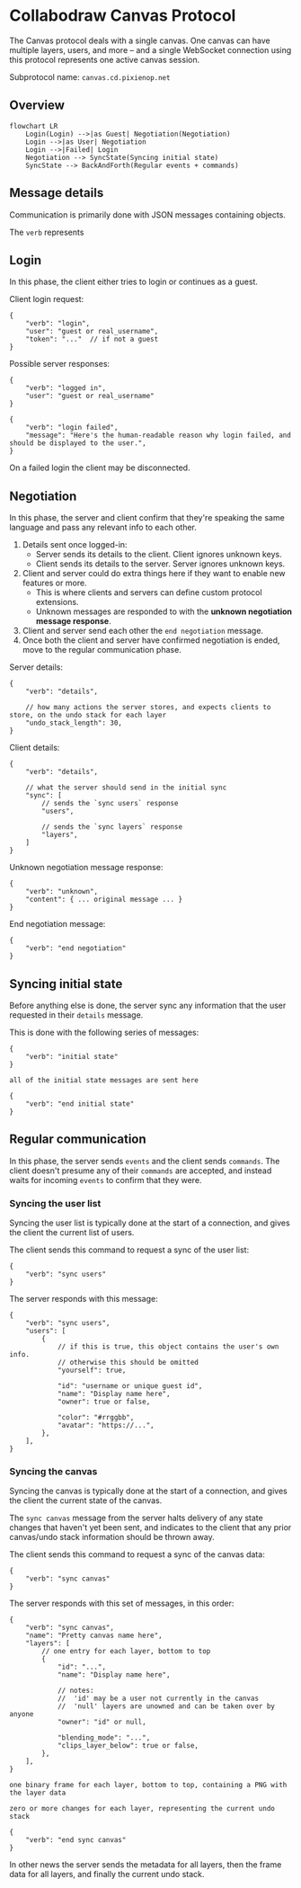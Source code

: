 # Collabodraw Canvas Protocol

The Canvas protocol deals with a single canvas. One canvas can have multiple layers, users, and more – and a single WebSocket connection using this protocol represents one active canvas session.

Subprotocol name: `canvas.cd.pixienop.net`

## Overview

```mermaid
flowchart LR
    Login(Login) -->|as Guest| Negotiation(Negotiation)
    Login -->|as User| Negotiation
    Login -->|Failed| Login
    Negotiation --> SyncState(Syncing initial state)
    SyncState --> BackAndForth(Regular events + commands)
```

## Message details

Communication is primarily done with JSON messages containing objects.

The `verb` represents 

## Login

In this phase, the client either tries to login or continues as a guest.

Client login request:
```jsonc
{
    "verb": "login",
    "user": "guest or real_username",
    "token": "..."  // if not a guest
}
```

Possible server responses:
```jsonc
{
    "verb": "logged in",
    "user": "guest or real_username"
}
```
```jsonc
{
    "verb": "login failed",
    "message": "Here's the human-readable reason why login failed, and should be displayed to the user.",
}
```

On a failed login the client may be disconnected.

## Negotiation

In this phase, the server and client confirm that they're speaking the same language and pass any relevant info to each other.

1. Details sent once logged-in:
    - Server sends its details to the client. Client ignores unknown keys.
    - Client sends its details to the server. Server ignores unknown keys.
2. Client and server could do extra things here if they want to enable new features or more.
    - This is where clients and servers can define custom protocol extensions.
    - Unknown messages are responded to with the **unknown negotiation message response**.
3. Client and server send each other the `end negotiation` message.
4. Once both the client and server have confirmed negotiation is ended, move to the regular communication phase.

Server details:
```jsonc
{
    "verb": "details",

    // how many actions the server stores, and expects clients to store, on the undo stack for each layer
    "undo_stack_length": 30,
}
```

Client details:
```jsonc
{
    "verb": "details",

    // what the server should send in the initial sync
    "sync": [
        // sends the `sync users` response
        "users",

        // sends the `sync layers` response
        "layers",
    ]
}
```

Unknown negotiation message response:
```jsonc
{
    "verb": "unknown",
    "content": { ... original message ... }
}
```

End negotiation message:
```jsonc
{
    "verb": "end negotiation"
}
```

## Syncing initial state

Before anything else is done, the server sync any information that the user requested in their `details` message.

This is done with the following series of messages:
```jsonc
{
    "verb": "initial state"
}
```
```
all of the initial state messages are sent here
```
```jsonc
{
    "verb": "end initial state"
}
```

## Regular communication

In this phase, the server sends `events` and the client sends `commands`. The client doesn't presume any of their `commands` are accepted, and instead waits for incoming `events` to confirm that they were.

### Syncing the user list

Syncing the user list is typically done at the start of a connection, and gives the client the current list of users.

The client sends this command to request a sync of the user list:
```jsonc
{
    "verb": "sync users"
}
```

The server responds with this message:
```jsonc
{
    "verb": "sync users",
    "users": [
        {
            // if this is true, this object contains the user's own info.
            // otherwise this should be omitted
            "yourself": true,

            "id": "username or unique guest id",
            "name": "Display name here",
            "owner": true or false,

            "color": "#rrggbb",
            "avatar": "https://...",
        },
    ],
}
```

### Syncing the canvas

Syncing the canvas is typically done at the start of a connection, and gives the client the current state of the canvas.

The `sync canvas` message from the server halts delivery of any state changes that haven't yet been sent, and indicates to the client that any prior canvas/undo stack information should be thrown away.

The client sends this command to request a sync of the canvas data:
```jsonc
{
    "verb": "sync canvas"
}
```

The server responds with this set of messages, in this order:
```jsonc
{
    "verb": "sync canvas",
    "name": "Pretty canvas name here",
    "layers": [
        // one entry for each layer, bottom to top
        {
            "id": "...",
            "name": "Display name here",

            // notes:
            //  'id' may be a user not currently in the canvas
            //  'null' layers are unowned and can be taken over by anyone
            "owner": "id" or null,

            "blending_mode": "...",
            "clips_layer_below": true or false,
        },
    ],
}
```
```
one binary frame for each layer, bottom to top, containing a PNG with the layer data
```
```
zero or more changes for each layer, representing the current undo stack
```
```jsonc
{
    "verb": "end sync canvas"
}
```

In other news the server sends the metadata for all layers, then the frame data for all layers, and finally the current undo stack.
